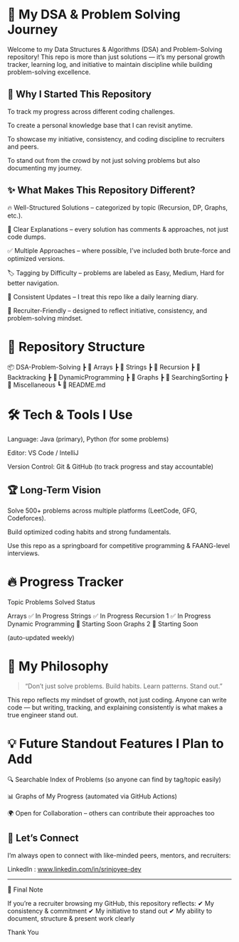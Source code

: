 # 🚀 My DSA & Problem Solving Journey

Welcome to my Data Structures & Algorithms (DSA) and Problem-Solving repository!
This repo is more than just solutions — it’s my personal growth tracker, learning log, and initiative to maintain discipline while building problem-solving excellence.

## 📌 Why I Started This Repository

To track my progress across different coding challenges.

To create a personal knowledge base that I can revisit anytime.

To showcase my initiative, consistency, and coding discipline to recruiters and peers.

To stand out from the crowd by not just solving problems but also documenting my journey.


## ✨ What Makes This Repository Different?

🔥 Well-Structured Solutions – categorized by topic (Recursion, DP, Graphs, etc.).

📖 Clear Explanations – every solution has comments & approaches, not just code dumps.

✅ Multiple Approaches – where possible, I’ve included both brute-force and optimized versions.

🏷 Tagging by Difficulty – problems are labeled as Easy, Medium, Hard for better navigation.

🔄 Consistent Updates – I treat this repo like a daily learning diary.

🌟 Recruiter-Friendly – designed to reflect initiative, consistency, and problem-solving mindset.


# 📂 Repository Structure

📦 DSA-Problem-Solving
 ┣ 📂 Arrays
 ┣ 📂 Strings
 ┣ 📂 Recursion
 ┣ 📂 Backtracking
 ┣ 📂 DynamicProgramming
 ┣ 📂 Graphs
 ┣ 📂 SearchingSorting
 ┣ 📂 Miscellaneous
 ┗ 📜 README.md

# 🛠 Tech & Tools I Use

Language: Java (primary), Python (for some problems)

Editor: VS Code / IntelliJ

Version Control: Git & GitHub (to track progress and stay accountable)


## 🏆 Long-Term Vision

Solve 500+ problems across multiple platforms (LeetCode, GFG, Codeforces).

Build optimized coding habits and strong fundamentals.

Use this repo as a springboard for competitive programming & FAANG-level interviews.


# 🔥 Progress Tracker

Topic	Problems Solved	Status

Arrays		✅ In Progress
Strings		✅ In Progress
Recursion	1	✅ In Progress
Dynamic Programming		🚀 Starting Soon
Graphs	2	🚀 Starting Soon


(auto-updated weekly)

# 🧠 My Philosophy

> “Don’t just solve problems. Build habits. Learn patterns. Stand out.”



This repo reflects my mindset of growth, not just coding. Anyone can write code — but writing, tracking, and explaining consistently is what makes a true engineer stand out.

# 💡 Future Standout Features I Plan to Add

🔍 Searchable Index of Problems (so anyone can find by tag/topic easily)

📊 Graphs of My Progress (automated via GitHub Actions)

🌍 Open for Collaboration – others can contribute their approaches too


## 🤝 Let’s Connect

I’m always open to connect with like-minded peers, mentors, and recruiters:

LinkedIn : www.linkedin.com/in/srinjoyee-dey



---

🚀 Final Note

If you’re a recruiter browsing my GitHub, this repository reflects:
✔ My consistency & commitment
✔ My initiative to stand out
✔ My ability to document, structure & present work clearly

Thank You

